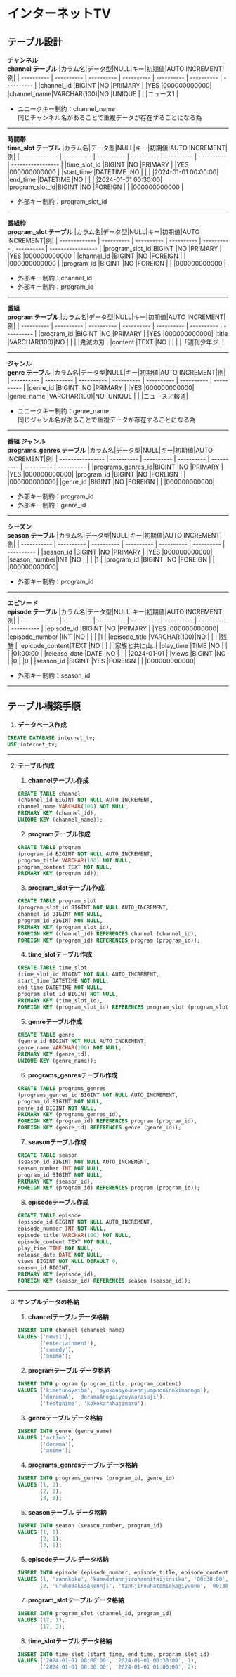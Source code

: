 # インターネットTV

## テーブル設計
**チャンネル**  
**channel テーブル**
|カラム名|データ型|NULL|キー|初期値|AUTO INCREMENT|例|
| ---------- | ---------- | ---------- | ---------- | ---------- | ---------- | ---------- |
|channel_id  |BIGINT      |NO          |PRIMARY     |            |YES         |000000000000|
|channel_name|VARCHAR(100)|NO          |UNIQUE      |            |            |ニュース1    |
- ユニークキー制約：channel_name  
同じチャンネル名があることで重複データが存在することになる為

---

**時間帯**  
**time_slot テーブル**
|カラム名|データ型|NULL|キー|初期値|AUTO INCREMENT|例|
| ------------- | ---------- | ---------- | ---------- | ---------- | ---------- | ----------------- |
|time_slot_id   |BIGINT      |NO          |PRIMARY     |            |YES         |000000000000       |
|start_time     |DATETIME    |NO          |            |            |            |2024-01-01 00:00:00|
|end_time       |DATETIME    |NO          |            |            |            |2024-01-01 00:30:00|
|program_slot_id|BIGINT      |NO          |FOREIGN     |            |            |000000000000       |
- 外部キー制約：program_slot_id

---

**番組枠**  
**program_slot テーブル**
|カラム名|データ型|NULL|キー|初期値|AUTO INCREMENT|例|
| ------------- | ---------- | ---------- | ---------- | ---------- | ---------- | ----------------- |
|program_slot_id|BIGINT      |NO          |PRIMARY     |            |YES         |000000000000       |
|channel_id     |BIGINT      |NO          |FOREIGN     |            |            |000000000000       |
|program_id     |BIGINT      |NO          |FOREIGN     |            |            |000000000000       |
- 外部キー制約：channel_id
- 外部キー制約：program_id

---

**番組**  
**program テーブル**
|カラム名|データ型|NULL|キー|初期値|AUTO INCREMENT|例|
| ---------- | ---------- | ---------- | ---------- | ---------- | ---------- | ---------- |
|program_id  |BIGINT      |NO          |PRIMARY     |            |YES         |000000000000|
|title       |VARCHAR(100)|NO          |            |            |            |鬼滅の刃     |
|content     |TEXT        |NO          |            |            |            |「週刊少年ジ..|

---

**ジャンル**  
**genre テーブル**
|カラム名|データ型|NULL|キー|初期値|AUTO INCREMENT|例|
| ---------- | ---------- | ---------- | ---------- | ---------- | ---------- | ---------- |
|genre_id    |BIGINT      |NO          |PRIMARY     |            |YES         |000000000000|
|genre_name  |VARCHAR(100)|NO          |UNIQUE      |            |            |ニュース／報道|
- ユニークキー制約：genre_name  
同じジャンル名があることで重複データが存在することになる為

---

**番組 ジャンル**  
**programs_genres テーブル**
|カラム名|データ型|NULL|キー|初期値|AUTO INCREMENT|例|
| ---------------- | ---------- | ---------- | ---------- | ---------- | ---------- | ---------- |
|programs_genres_id|BIGINT      |NO          |PRIMARY     |            |YES         |000000000000|
|program_id        |BIGINT      |NO          |FOREIGN     |            |            |000000000000|
|genre_id          |BIGINT      |NO          |FOREIGN     |            |            |000000000000|
- 外部キー制約：program_id
- 外部キー制約：genre_id

---

**シーズン**  
**season テーブル**
|カラム名|データ型|NULL|キー|初期値|AUTO INCREMENT|例|
| ----------- | ---------- | ---------- | ---------- | ---------- | ---------- | ---------- |
|season_id    |BIGINT      |NO          |PRIMARY     |            |YES         |000000000000|
|season_number|INT         |NO          |            |            |            |1           |
|program_id   |BIGINT      |NO          |FOREIGN     |            |            |000000000000|
- 外部キー制約：program_id

---

**エピソード**  
**episode テーブル**
|カラム名|データ型|NULL|キー|初期値|AUTO INCREMENT|例|
| ------------- | ---------- | ---------- | ---------- | ---------- | ---------- | ---------- |
|episode_id     |BIGINT      |NO          |PRIMARY     |            |YES         |000000000000|
|episode_number |INT         |NO          |            |            |            |1           |
|episode_title  |VARCHAR(100)|NO          |            |            |            |残酷        |
|epicode_content|TEXT        |NO          |            |            |            |家族と共に山..|
|play_time      |TIME        |NO          |            |            |            |01:00:00    |
|release_date   |DATE        |NO          |            |            |            |2024-01-01  |
|views          |BIGINT      |NO          |            |0           |            |0           |
|season_id      |BIGINT      |YES         |FOREIGN     |            |            |000000000000|
- 外部キー制約：season_id

---

## テーブル構築手順
1. **データベース作成**
  ```sql
  CREATE DATABASE internet_tv;
  USE internet_tv;
  ```

---

2. **テーブル作成**  
    1. **channelテーブル作成**
      ```sql
      CREATE TABLE channel
      (channel_id BIGINT NOT NULL AUTO_INCREMENT,
      channel_name VARCHAR(100) NOT NULL,
      PRIMARY KEY (channel_id),
      UNIQUE KEY (channel_name));
      ```
    
    2. **programテーブル作成**
      ```sql
      CREATE TABLE program
      (program_id BIGINT NOT NULL AUTO_INCREMENT,
      program_title VARCHAR(100) NOT NULL,
      program_content TEXT NOT NULL,
      PRIMARY KEY (program_id));
      ```

    3. **program_slotテーブル作成**
      ```sql
      CREATE TABLE program_slot
      (program_slot_id BIGINT NOT NULL AUTO_INCREMENT,
      channel_id BIGINT NOT NULL,
      program_id BIGINT NOT NULL,
      PRIMARY KEY (program_slot_id),
      FOREIGN KEY (channel_id) REFERENCES channel (channel_id),
      FOREIGN KEY (program_id) REFERENCES program (program_id));
      ```

    4. **time_slotテーブル作成**
      ```sql
      CREATE TABLE time_slot
      (time_slot_id BIGINT NOT NULL AUTO_INCREMENT,
      start_time DATETIME NOT NULL,
      end_time DATETIME NOT NULL,
      program_slot_id BIGINT NOT NULL,
      PRIMARY KEY (time_slot_id),
      FOREIGN KEY (program_slot_id) REFERENCES program_slot (program_slot_id));
      ```

    5. **genreテーブル作成**
      ```sql
      CREATE TABLE genre
      (genre_id BIGINT NOT NULL AUTO_INCREMENT,
      genre_name VARCHAR(100) NOT NULL,
      PRIMARY KEY (genre_id),
      UNIQUE KEY (genre_name));
      ```

    6. **programs_genresテーブル作成**
      ```sql
      CREATE TABLE programs_genres
      (programs_genres_id BIGINT NOT NULL AUTO_INCREMENT,
      program_id BIGINT NOT NULL,
      genre_id BIGINT NOT NULL,
      PRIMARY KEY (programs_genres_id),
      FOREIGN KEY (program_id) REFERENCES program (program_id),
      FOREIGN KEY (genre_id) REFERENCES genre (genre_id));
      ```

    7. **seasonテーブル作成**
      ```sql
      CREATE TABLE season
      (season_id BIGINT NOT NULL AUTO_INCREMENT,
      season_number INT NOT NULL,
      program_id BIGINT NOT NULL,
      PRIMARY KEY (season_id),
      FOREIGN KEY (program_id) REFERENCES program (program_id));
      ```

    8. **episodeテーブル作成**
      ```sql
      CREATE TABLE episode
      (episode_id BIGINT NOT NULL AUTO_INCREMENT,
      episode_number INT NOT NULL,
      episode_title VARCHAR(100) NOT NULL,
      episode_content TEXT NOT NULL,
      play_time TIME NOT NULL,
      release_date DATE NOT NULL,
      views BIGINT NOT NULL DEFAULT 0,
      season_id BIGINT,
      PRIMARY KEY (episode_id),
      FOREIGN KEY (season_id) REFERENCES season (season_id));
      ```

---

  3. **サンプルデータの格納**  
      1. **channelテーブル データ格納**
        ```sql
        INSERT INTO channel (channel_name)
        VALUES ('news1'),
               ('entertainment'),
               ('comedy'),
               ('anime');
        ```

      2. **programテーブル データ格納**
        ```sql
        INSERT INTO program (program_title, program_content)
        VALUES ('kimetunoyaiba', 'syukansyounennjumpnoninnkimannga'),
               ('doramaA', 'doramaAnogaiyouyaarasuji'),
               ('testanime', 'kokokarahajimaru');
        ```

      3. **genreテーブル データ格納**
        ```sql
        INSERT INTO genre (genre_name)
        VALUES ('action'),
               ('dorama'),
               ('anime');
        ```

      4. **programs_genresテーブル データ格納**
        ```sql
        INSERT INTO programs_genres (program_id, genre_id)
        VALUES (1, 3),
               (2, 2),
               (3, 3);
        ```

      5. **seasonテーブル データ格納**
        ```sql
        INSERT INTO season (season_number, program_id)
        VALUES (1, 1),
               (2, 1),
               (3, 1);
        ```

      6. **episodeテーブル データ格納**
        ```sql
        INSERT INTO episode (episode_number, episode_title, episode_content, play_time, release_date, season_id)
        VALUES (1, 'zannkoku', 'kamadotannjirohaonitaijiniiku', '00:30:00', '2024-01-15', 1),
               (2, 'urokodakisakonnji', 'tannjirouhatomiokagiyuuno', '00:30:00', '2024-02-01', 1);
        ```
      
      7. **program_slotテーブル データ格納**
        ```sql
        INSERT INTO program_slot (channel_id, program_id)
        VALUES (17, 1),
               (17, 3);
        ```

      8. **time_slotテーブル データ格納**
        ```sql
        INSERT INTO time_slot (start_time, end_time, program_slot_id)
        VALUES ('2024-01-01 00:00:00', '2024-01-01 00:30:00', 1),
               ('2024-01-01 00:30:00', '2024-01-01 01:00:00', 2);
        ```
        
